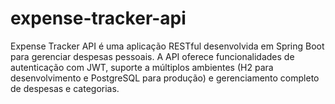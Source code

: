 # expense-tracker-api
Expense Tracker API é uma aplicação RESTful desenvolvida em Spring Boot para gerenciar despesas pessoais. A API oferece funcionalidades de autenticação com JWT, suporte a múltiplos ambientes (H2 para desenvolvimento e PostgreSQL para produção) e gerenciamento completo de despesas e categorias.
